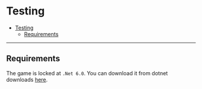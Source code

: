 # Testing

-   [Testing](#testing)
    -   [Requirements](#requirements)

---

## Requirements

The game is locked at `.Net 6.0`. You can download it from dotnet downloads [here](https://dotnet.microsoft.com/en-us/download/dotnet/6.0).
